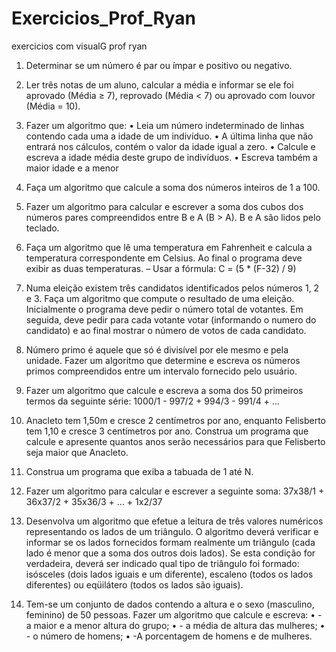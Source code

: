 # Exercicios_Prof_Ryan
 exercicios com visualG prof ryan


1. Determinar se um número é par ou ímpar e positivo ou negativo.

2. Ler três notas de um aluno, calcular a média e informar se ele foi aprovado (Média ≥ 7), reprovado (Média < 7) ou aprovado com louvor (Média = 10).

3. Fazer um algoritmo que:
• Leia um número indeterminado de linhas contendo cada uma a idade de um indivíduo.
• A última linha que não entrará nos cálculos, contém o valor da idade igual a zero.
• Calcule e escreva a idade média deste grupo de indivíduos.
• Escreva também a maior idade e a menor

4. Faça um algoritmo que calcule a soma dos números inteiros de 1 a 100.

5. Fazer um algoritmo para calcular e escrever a soma dos cubos dos números pares compreendidos entre B e A (B > A). B e A são lidos pelo teclado.

6. Faça um algoritmo que lê uma temperatura em Fahrenheit e calcula a temperatura correspondente em Celsius. Ao final o programa deve exibir as duas temperaturas.
– Usar a fórmula: C = (5 * (F-32) / 9)

7. Numa eleição existem três candidatos identificados pelos números 1, 2 e 3. Faça um algoritmo que compute o resultado de uma eleição. Inicialmente o programa deve pedir o número total de votantes. Em seguida, deve pedir para cada votante votar (informando o numero do candidato) e ao final mostrar o número de votos de cada candidato.

8. Número primo é aquele que só é divisível por ele mesmo e pela unidade. Fazer um algoritmo que determine e escreva os números primos compreendidos entre um intervalo fornecido pelo usuário.

9. Fazer um algoritmo que calcule e escreva a soma dos 50 primeiros termos da seguinte série:
1000/1 - 997/2 + 994/3 - 991/4 + ...

10. Anacleto tem 1,50m e cresce 2 centímetros por ano, enquanto Felisberto tem 1,10 e cresce 3 centímetros por ano. Construa um programa que calcule e apresente quantos anos serão necessários para que Felisberto seja maior que Anacleto.

11. Construa um programa que exiba a tabuada de 1 até N.

12. Fazer um algoritmo para calcular e escrever a seguinte soma: 
37x38/1 + 36x37/2 + 35x36/3 + ... + 1x2/37

13. Desenvolva um algoritmo que efetue a leitura de três valores numéricos representando os lados de um triângulo. O algoritmo deverá verificar e informar se os lados fornecidos formam realmente um triângulo (cada lado é menor que a soma dos outros dois lados). Se esta condição for verdadeira, deverá ser indicado qual tipo de triângulo foi formado: isósceles (dois lados iguais e um diferente), escaleno (todos os lados diferentes) ou eqüilátero (todos os lados são iguais).

13. Tem-se um conjunto de dados contendo a altura e o sexo (masculino, feminino) de 50
pessoas. Fazer um algoritmo que calcule e escreva:
• - a maior e a menor altura do grupo;
• - a média de altura das mulheres;
• - o número de homens;
• -A porcentagem de homens e de mulheres.
